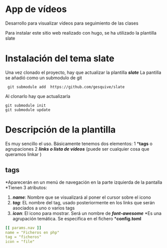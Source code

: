 # App de vídeos

Desarrollo para visualizar vídeos para seguimiento de las clases

Para instalar este sitio web realizado con hugo, se ha utilizado la plantilla slate
# Instalación del tema slate

Una vez clonado el proyecto, hay que actualizar  la plantilla *****slate*****
La pantilla se añadió como un submodulo de git
```shell
 git submodule add  https://github.com/gesquive/slate
```
Al clonarlo hay que actualizarla
```shell
git submodule init
git submodule update
```
# Descripción de la plantilla

Es muy sencillo el uso. Básicamente tenemos dos elementos:
1 *****tags**** o agrupaciones
2 *****links o lista de vídeos***** (puede ser cualquier cosa que queramos linkar )
## tags
*Aparecerán en un menú de navegación en la parte izquierda de la pantalla
*Tienen 3 atributos:
1. *****name*****: Nombre que se visualizará al poner el cursor sobre el icono
2. *****tag*****: EL nombre del tag, usado posteriormente en los links que serán asociados a uno o varios tags
3. *****icon*****: El icono para mostrar. Será un nombre de ***font-awesome*** 
*Es una agrupación temática. Se especifica en el fichero *****config.toml****
```yaml
[[ params.nav ]]
name = "Ficheros en php"
tag = "ficheros"
icon = "file"
```

 
